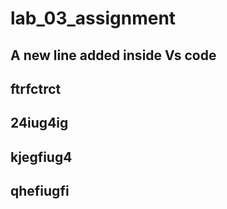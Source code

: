 # lab_03_assignment

## A new line added inside Vs code
## ftrfctrct
## 24iug4ig
## kjegfiug4
## qhefiugfi
